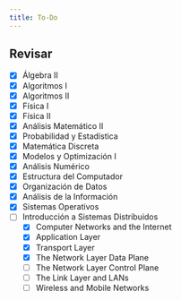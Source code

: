```yaml
---
title: To-Do
---
```


## Revisar

- [x] Álgebra II
- [x] Algoritmos I
- [x] Algoritmos II
- [x] Física I
- [x] Física II
- [x] Análisis Matemático II
- [x] Probabilidad y Estadística
- [x] Matemática Discreta
- [x] Modelos y Optimización I
- [x] Análisis Numérico
- [x] Estructura del Computador
- [x] Organización de Datos
- [x] Análisis de la Información
- [x] Sistemas Operativos
- [ ] Introducción a Sistemas Distribuidos
	- [x] Computer Networks and the Internet
	- [x] Application Layer
	- [x] Transport Layer
	- [x] The Network Layer Data Plane
	- [ ] The Network Layer Control Plane
	- [ ] The Link Layer and LANs
	- [ ] Wireless and Mobile Networks

